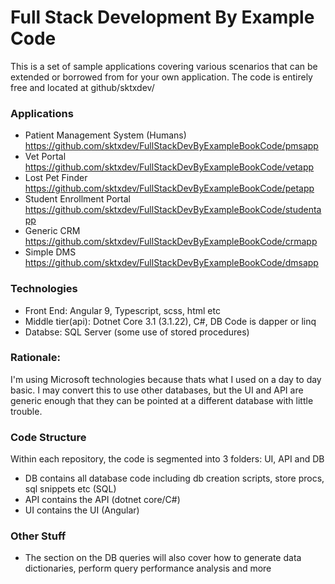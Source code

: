 # Full Stack Development By Example Code

This is a set of sample applications covering various scenarios that can be extended or borrowed from for your own application. The code is entirely free and located at github/sktxdev/


### Applications
- Patient Management System (Humans)	https://github.com/sktxdev/FullStackDevByExampleBookCode/pmsapp
- Vet Portal				https://github.com/sktxdev/FullStackDevByExampleBookCode/vetapp
- Lost Pet Finder			https://github.com/sktxdev/FullStackDevByExampleBookCode/petapp
- Student Enrollment Portal		https://github.com/sktxdev/FullStackDevByExampleBookCode/studentapp
- Generic CRM				https://github.com/sktxdev/FullStackDevByExampleBookCode/crmapp
- Simple DMS				https://github.com/sktxdev/FullStackDevByExampleBookCode/dmsapp

### Technologies
- Front End: Angular 9, Typescript, scss, html etc
- Middle tier(api): Dotnet Core 3.1 (3.1.22), C#, DB Code is dapper or linq
- Databse: SQL Server (some use of stored procedures)

### Rationale:
I'm using Microsoft technologies because thats what I used on a day to day basic. I may convert this to use other databases, but the UI and API are generic enough that they can be pointed at a different database with little trouble.

### Code Structure
Within each repository, the code is segmented into 3 folders: UI, API and DB
- DB contains all database code including db creation scripts, store procs, sql snippets etc (SQL)
- API contains the API (dotnet core/C#)
- UI contains the UI (Angular)

### Other Stuff
- The section on the DB queries will also cover how to generate data dictionaries, perform query performance analysis and more
